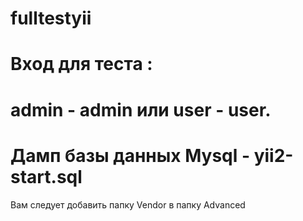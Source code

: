 # fulltestyii
# Вход для теста :
# admin - admin или user - user.
# Дамп базы данных Mysql - yii2-start.sql
Вам следует добавить папку Vendor в папку Advanced
